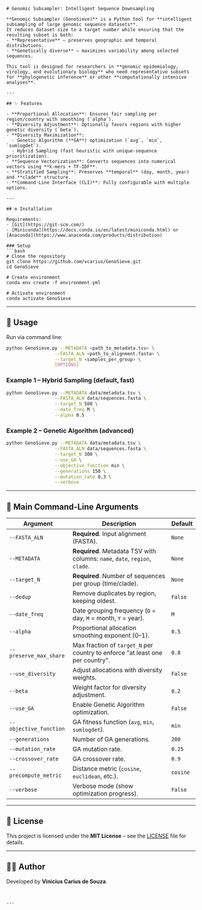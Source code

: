 ```
# Genomic Subsampler: Intelligent Sequence Downsampling

**Genomic Subsampler (GenoSieve)** is a Python tool for **intelligent subsampling of large genomic sequence datasets**.  
It reduces dataset size to a target number while ensuring that the resulting subset is both:  
- **Representative** – preserves geographic and temporal distributions.  
- **Genetically diverse** – maximizes variability among selected sequences.  

This tool is designed for researchers in **genomic epidemiology, virology, and evolutionary biology** who need representative subsets for **phylogenetic inference** or other **computationally intensive analyses**.

---

## ✨ Features

- **Proportional Allocation**: Ensures fair sampling per region/country with smoothing (`alpha`).  
- **Diversity Adjustment**: Optionally favors regions with higher genetic diversity (`beta`).  
- **Diversity Maximization**:  
  - Genetic Algorithm (**GA**) optimization (`avg`, `min`, `sumlogdet`).  
  - Hybrid Sampling (fast heuristic with unique-sequence prioritization).  
- **Sequence Vectorization**: Converts sequences into numerical vectors using **k-mers + TF-IDF**.  
- **Stratified Sampling**: Preserves **temporal** (day, month, year) and **clade** structure.  
- **Command-Line Interface (CLI)**: Fully configurable with multiple options.  

---

## ⚙️ Installation

Requirements:  
- [Git](https://git-scm.com/)  
- [Miniconda](https://docs.conda.io/en/latest/miniconda.html) or [Anaconda](https://www.anaconda.com/products/distribution)  

### Setup
```bash
# Clone the repository
git clone https://github.com/vcarius/GenoSieve.git
cd GenoSieve

# Create environment
conda env create -f environment.yml

# Activate environment
conda activate GenoSieve
````

---

## 🚀 Usage

Run via command line:

```bash
python GenoSieve.py --METADATA <path_to_metadata.tsv> \
                  --FASTA_ALN <path_to_alignment.fasta> \
                  --target_N <samples_per_group> \
                  [OPTIONS]
```

### Example 1 – Hybrid Sampling (default, fast)

```bash
python GenoSieve.py --METADATA data/metadata.tsv \
                  --FASTA_ALN data/sequences.fasta \
                  --target_N 500 \
                  --date_freq M \
                  --alpha 0.5
```

### Example 2 – Genetic Algorithm (advanced)

```bash
python GenoSieve.py --METADATA data/metadata.tsv \
                  --FASTA_ALN data/sequences.fasta \
                  --target_N 300 \
                  --use_GA \
                  --objective_function min \
                  --generations 150 \
                  --mutation_rate 0.3 \
                  --verbose
```

---

## 📌 Main Command-Line Arguments

| Argument               | Description                                                                   | Default  |
| ---------------------- | ----------------------------------------------------------------------------- | -------- |
| `--FASTA_ALN`          | **Required**. Input alignment (FASTA).                                        | `None`   |
| `--METADATA`           | **Required**. Metadata TSV with columns: `name`, `date`, `region`, `clade`.   | `None`   |
| `--target_N`           | **Required**. Number of sequences per group (time/clade).                     | `None`   |
| `--dedup`              | Remove duplicates by region, keeping oldest.                                  | `False`  |
| `--date_freq`          | Date grouping frequency (`D` = day, `M` = month, `Y` = year).                 | `M`      |
| `--alpha`              | Proportional allocation smoothing exponent (0–1).                             | `0.5`    |
| `--preserve_max_share` | Max fraction of `target_N` per country to enforce "at least one per country". | `0.8`    |
| `--use_diversity`      | Adjust allocations with diversity weights.                                    | `False`  |
| `--beta`               | Weight factor for diversity adjustment.                                       | `0.2`    |
| `--use_GA`             | Enable Genetic Algorithm optimization.                                        | `False`  |
| `--objective_function` | GA fitness function (`avg`, `min`, `sumlogdet`).                              | `min`    |
| `--generations`        | Number of GA generations.                                                     | `200`    |
| `--mutation_rate`      | GA mutation rate.                                                             | `0.25`   |
| `--crossover_rate`     | GA crossover rate.                                                            | `0.9`    |
| `--precompute_metric`  | Distance metric (`cosine`, `euclidean`, etc.).                                | `cosine` |
| `--verbose`            | Verbose mode (show optimization progress).                                    | `False`  |

---

## 📜 License

This project is licensed under the **MIT License** – see the [LICENSE](LICENSE) file for details.

---

## 👨‍💻 Author

Developed by **Vinicius Carius de Souza**.

```


---
